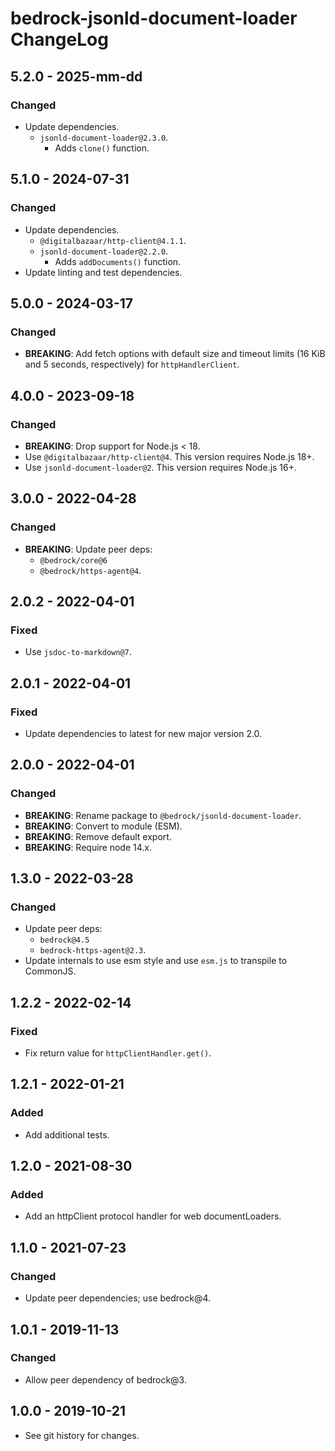 # bedrock-jsonld-document-loader ChangeLog

## 5.2.0 - 2025-mm-dd

### Changed
- Update dependencies.
  - `jsonld-document-loader@2.3.0`.
    - Adds `clone()` function.

## 5.1.0 - 2024-07-31

### Changed
- Update dependencies.
  - `@digitalbazaar/http-client@4.1.1`.
  - `jsonld-document-loader@2.2.0`.
    - Adds `addDocuments()` function.
- Update linting and test dependencies.

## 5.0.0 - 2024-03-17

### Changed
- **BREAKING**: Add fetch options with default size and timeout limits
  (16 KiB and 5 seconds, respectively) for `httpHandlerClient`.

## 4.0.0 - 2023-09-18

### Changed
- **BREAKING**: Drop support for Node.js < 18.
- Use `@digitalbazaar/http-client@4`. This version requires Node.js 18+.
- Use `jsonld-document-loader@2`. This version requires Node.js 16+.

## 3.0.0 - 2022-04-28

### Changed
- **BREAKING**: Update peer deps:
  - `@bedrock/core@6`
  - `@bedrock/https-agent@4`.

## 2.0.2 - 2022-04-01

### Fixed
- Use `jsdoc-to-markdown@7`.

## 2.0.1 - 2022-04-01

### Fixed
- Update dependencies to latest for new major version 2.0.

## 2.0.0 - 2022-04-01

### Changed
- **BREAKING**: Rename package to `@bedrock/jsonld-document-loader`.
- **BREAKING**: Convert to module (ESM).
- **BREAKING**: Remove default export.
- **BREAKING**: Require node 14.x.

## 1.3.0 - 2022-03-28

### Changed
- Update peer deps:
  - `bedrock@4.5`
  - `bedrock-https-agent@2.3`.
- Update internals to use esm style and use `esm.js` to
  transpile to CommonJS.

## 1.2.2 - 2022-02-14

### Fixed
- Fix return value for `httpClientHandler.get()`.

## 1.2.1 - 2022-01-21

### Added
- Add additional tests.

## 1.2.0 - 2021-08-30

### Added
- Add an httpClient protocol handler for web documentLoaders.

## 1.1.0 - 2021-07-23

### Changed
- Update peer dependencies; use bedrock@4.

## 1.0.1 - 2019-11-13

### Changed
- Allow peer dependency of bedrock@3.

## 1.0.0 - 2019-10-21

- See git history for changes.
